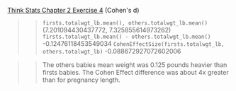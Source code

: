 [Think Stats Chapter 2 Exercise 4](http://greenteapress.com/thinkstats2/html/thinkstats2003.html#toc24) (Cohen's d)

>> `firsts.totalwgt_lb.mean(), others.totalwgt_lb.mean()`
(7.201094430437772, 7.325855614973262)
`firsts.totalwgt_lb.mean() - others.totalwgt_lb.mean()`
-0.12476118453549034
`CohenEffectSize(firsts.totalwgt_lb, others.totalwgt_lb)`
-0.088672927072602006

>>The others babies mean weight was 0.125 pounds heavier than firsts babies.
The Cohen Effect difference was about 4x greater than for pregnancy length.
